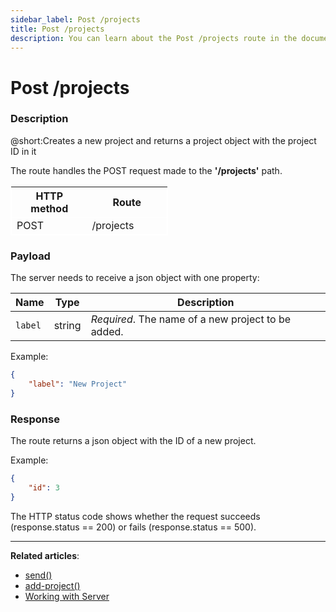 ```yaml
---
sidebar_label: Post /projects
title: Post /projects
description: You can learn about the Post /projects route in the documentation of the DHTMLX JavaScript To Do List library. Browse developer guides and API reference, try out code examples and live demos, and download a free 30-day evaluation version of DHTMLX To Do List.
---
```


# Post /projects

### Description

@short:Creates a new project and returns a project object with the project ID in it

The route handles the POST request made to the **'/projects'** path. 


<table style="border: 1px solid white; border-collapse: collapse; width:50%">
<thead style="border: 1px solid white; border-collapse: collapse;">
<th style="width:25%">HTTP method</th>
<th style="width:25%">Route</th>
</thead>
<tbody style="border: 1px solid white; border-collapse: collapse">
<tr>
<td>POST</td>
<td>/projects</td>
</tr>
</tbody>
</table>


### Payload

The server needs to receive a json object with one property:

| Name       | Type        | Description |
| ----------- | ----------- | ----------- |
| `label`       |  string  | *Required*. The name of a new project to be added.|


Example:

~~~json
{
    "label": "New Project"
}
~~~

### Response

The route returns a json object with the ID of a new project. 

Example:

~~~json
{
    "id": 3
}
~~~

 
The HTTP status code shows whether the request succeeds (response.status == 200) or fails (response.status == 500).

---

**Related articles**: 

- [send()](api/rest_api/methods/send_method.md)
- [add-project()](api/methods/addproject_method.md)
- [Working with Server](guides/working_with_server.md)